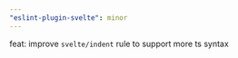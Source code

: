 ```yaml
---
"eslint-plugin-svelte": minor
---
```


feat: improve `svelte/indent` rule to support more ts syntax
